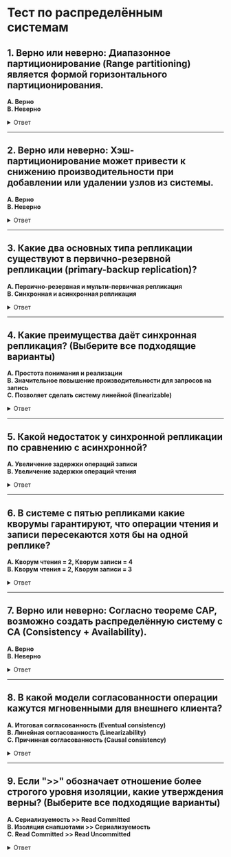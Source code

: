 # Тест по распределённым системам

## 1. Верно или неверно: Диапазонное партиционирование (Range partitioning) является формой горизонтального партиционирования.

**A. Верно**   
**B. Неверно**

<details>  
<summary>Ответ</summary>  
✅ **A. Верно**: Диапазонное партиционирование — это метод горизонтального разделения данных, где строки распределяются по партициям на основе диапазона значений ключа.  
</details>  

---  

## 2. Верно или неверно: Хэш-партиционирование может привести к снижению производительности при добавлении или удалении узлов из системы.

**A. Верно**   
**B. Неверно**

<details>  
<summary>Ответ</summary>  
✅ **A. Верно**: При добавлении или удалении узлов требуется перераспределение данных, что может вызвать значительное перемещение данных между узлами и ухудшить производительность.  
</details>  

---  

## 3. Какие два основных типа репликации существуют в первично-резервной репликации (primary-backup replication)?

**A. Первично-резервная и мульти-первичная репликация**  
**B. Синхронная и асинхронная репликация** 

<details>  
<summary>Ответ</summary>  
✅ **B. Синхронная и асинхронная репликация**:  
- **Синхронная**: данные записываются на все реплики перед подтверждением клиенту.  
- **Асинхронная**: подтверждение отправляется до завершения записи на все реплики.  
</details>  

---  

## 4. Какие преимущества даёт синхронная репликация? (Выберите все подходящие варианты)

**A. Простота понимания и реализации**   
**B. Значительное повышение производительности для запросов на запись**  
**C. Позволяет сделать систему линейной (linearizable)** 

<details>  
<summary>Ответ</summary>  
✅ **A. Простота понимания и реализации**: Синхронная репликация проще в управлении, так как гарантирует согласованность.  
✅ **C. Позволяет сделать систему линейной**: Гарантирует строгую согласованность (linearizability).  
❌ **B. Неверно**: Синхронная репликация снижает производительность запросов на запись из-за задержек.  
</details>  

---  

## 5. Какой недостаток у синхронной репликации по сравнению с асинхронной?

**A. Увеличение задержки операций записи**   
**B. Увеличение задержки операций чтения**

<details>  
<summary>Ответ</summary>  
✅ **A. Увеличение задержки операций записи**: Синхронная репликация требует подтверждения от всех реплик, что замедляет запись.  
</details>  

---  

## 6. В системе с пятью репликами какие кворумы гарантируют, что операции чтения и записи пересекаются хотя бы на одной реплике?

**A. Кворум чтения = 2, Кворум записи = 4**  
**B. Кворум чтения = 2, Кворум записи = 3**

<details>  
<summary>Ответ</summary>  
✅ **A. Кворум чтения = 2, Кворум записи = 4**:  
- Чтение (2) + Запись (4) = 6 > 5 → гарантирует пересечение хотя бы на одной реплике.  
❌ **B. Кворум чтения = 2, Кворум записи = 3**:  
- 2 + 3 = 5 (может не быть пересечения).  
</details>  

---  

## 7. Верно или неверно: Согласно теореме CAP, возможно создать распределённую систему с CA (Consistency + Availability).

**A. Верно**  
**B. Неверно**

<details>  
<summary>Ответ</summary>  
✅ **A. Верно**: Теоретически возможно создать систему с согласованностью (C) и доступностью (A), но на практике это сложно из-за необходимости устойчивости к разделению (P) в реальных сетях.  
</details>  

---  

## 8. В какой модели согласованности операции кажутся мгновенными для внешнего клиента?

**A. Итоговая согласованность (Eventual consistency)**  
**B. Линейная согласованность (Linearizability)**  
**C. Причинная согласованность (Causal consistency)**

<details>  
<summary>Ответ</summary>  
✅ **B. Линейная согласованность**: Гарантирует, что операции выглядят так, как если бы они выполнялись мгновенно в некотором порядке.  
</details>  

---  

## 9. Если ">>" обозначает отношение более строгого уровня изоляции, какие утверждения верны? (Выберите все подходящие варианты)

**A. Сериализуемость >> Read Committed**  
**B. Изоляция снапшотами >> Сериализуемость**  
**C. Read Committed >> Read Uncommitted**

<details>  
<summary>Ответ</summary>  
✅ **A. Сериализуемость >> Read Committed**: Сериализуемость — самый строгий уровень изоляции.  
✅ **C. Read Committed >> Read Uncommitted**: Read Committed строже, чем Read Uncommitted.  
❌ **B. Неверно**: Изоляция снапшотами слабее сериализуемости.  
</details>